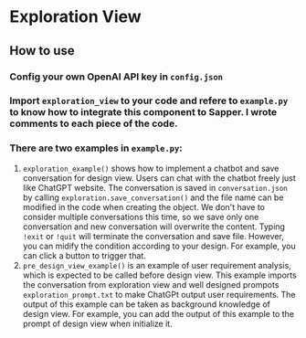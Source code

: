 # Exploration View

## How to use

### Config your own OpenAI API key in `config.json`

### Import `exploration_view` to your code and refere to `example.py` to know how to integrate this component to Sapper. I wrote comments to each piece of the code.

### There are two examples in `example.py`:
1. `exploration_example()` shows how to implement a chatbot and save conversation for design view. Users can chat with the chatbot freely just like ChatGPT website. The conversation is saved in `conversation.json` by calling `exploration.save_conversation()` and the file name can be modified in the code when creating the object. We don't have to consider multiple conversations this time, so we save only one conversation and new conversation will overwrite the content. Typing `!exit` or `!quit` will terminate the conversation and save file. However, you can midify the condition according to your design. For example, you can click a button to trigger that.
2. `pre_design_view_example()` is an example of user requirement analysis, which is expected to be called before design view. This example imports the conversation from exploration view and well designed prompots `exploration_prompt.txt` to make ChatGPt output user requirements. The output of this example can be taken as background knowledge of design view. For example, you can add the output of this example to the prompt of design view when initialize it.
